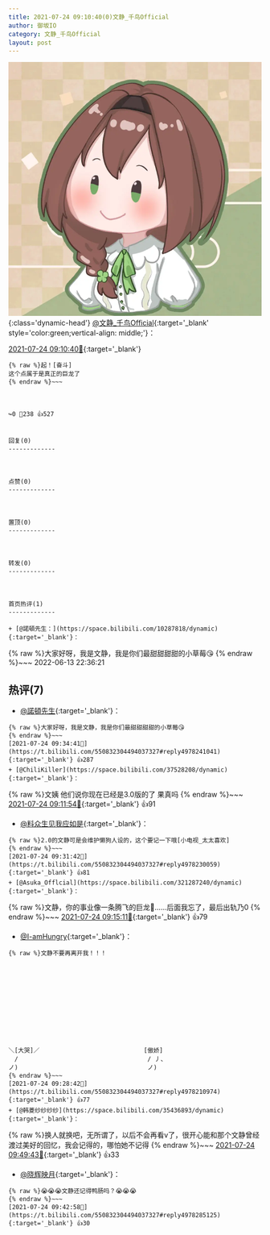 ```yaml
---
title: 2021-07-24 09:10:40(0)文静_千鸟Official
author: 御坂IO
category: 文静_千鸟Official
layout: post
---
```


![img](/images/ac7482ed1b9a7f203dc68c0c4a77c488a27b108a.jpg){:class='dynamic-head'}
[@文静_千鸟Official](https://space.bilibili.com/667526012/dynamic){:target='_blank' style='color:green;vertical-align: middle;'}：

[2021-07-24 09:10:40🔗](https://t.bilibili.com/550832304494037327){:target='_blank'}

~~~
{% raw %}起！[奋斗]
这个点属于是真正的巨龙了
{% endraw %}~~~



↪️0 💬238 👍527


回复(0)
-------------



点赞(0)
-------------



置顶(0)
-------------



转发(0)
-------------



首页热评(1)
-------------

+ [@諾頓先生：](https://space.bilibili.com/10287818/dynamic){:target='_blank'}：
~~~
{% raw %}大家好呀，我是文静，我是你们最甜甜甜甜的小草莓😘
{% endraw %}~~~
2022-06-13 22:36:21


热评(7)
-------------

+ [@諾頓先生](https://space.bilibili.com/10287818/dynamic){:target='_blank'}：
~~~
{% raw %}大家好呀，我是文静，我是你们最甜甜甜甜的小草莓😘
{% endraw %}~~~
[2021-07-24 09:34:41🔗](https://t.bilibili.com/550832304494037327#reply4978241041){:target='_blank'} 👍287
+ [@ChiliKiller](https://space.bilibili.com/37528208/dynamic){:target='_blank'}：
~~~
{% raw %}文姨 他们说你现在已经是3.0版的了 果真吗
{% endraw %}~~~
[2021-07-24 09:11:54🔗](https://t.bilibili.com/550832304494037327#reply4978124689){:target='_blank'} 👍91
+ [@料众生见我应如是](https://space.bilibili.com/12208899/dynamic){:target='_blank'}：
~~~
{% raw %}2.0的文静可是会维护懒狗人设的，这个要记一下哦[小电视_太太喜欢]
{% endraw %}~~~
[2021-07-24 09:31:42🔗](https://t.bilibili.com/550832304494037327#reply4978230059){:target='_blank'} 👍81
+ [@Asuka_Offlcial](https://space.bilibili.com/321287240/dynamic){:target='_blank'}：
~~~
{% raw %}文静，你的事业像一条腾飞的巨龙🐉……后面我忘了，最后出轨乃0
{% endraw %}~~~
[2021-07-24 09:15:11🔗](https://t.bilibili.com/550832304494037327#reply4978145234){:target='_blank'} 👍79
+ [@I-amHungry](https://space.bilibili.com/6715117/dynamic){:target='_blank'}：
~~~
{% raw %}文静不要再离开我！！！
  
  
  
  
  
  
  
   
                      
                    
            
＼[大哭]／                             [傲娇]
　/                                    / 丿、
ノ)                                    ノ)
{% endraw %}~~~
[2021-07-24 09:28:42🔗](https://t.bilibili.com/550832304494037327#reply4978210974){:target='_blank'} 👍77
+ [@韩菱纱纱纱纱](https://space.bilibili.com/35436893/dynamic){:target='_blank'}：
~~~
{% raw %}换人就换吧，无所谓了，以后不会再看v了，很开心能和那个文静曾经渡过美好的回忆，我会记得的，哪怕她不记得
{% endraw %}~~~
[2021-07-24 09:49:43🔗](https://t.bilibili.com/550832304494037327#reply4978317084){:target='_blank'} 👍33
+ [@晓辉映月](https://space.bilibili.com/13798773/dynamic){:target='_blank'}：
~~~
{% raw %}😭😭😭文静还记得鸭肠吗？😭😭😭
{% endraw %}~~~
[2021-07-24 09:42:58🔗](https://t.bilibili.com/550832304494037327#reply4978285125){:target='_blank'} 👍30


